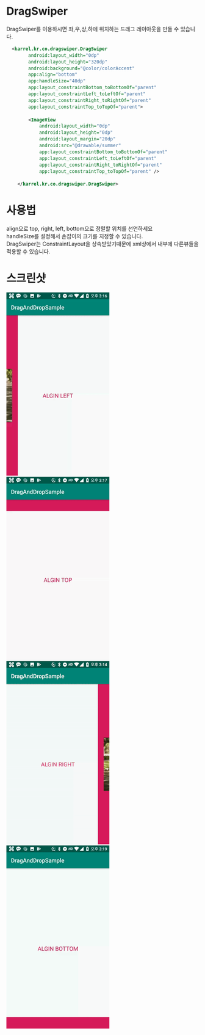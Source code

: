 # DragSwiper

DragSwiper를 이용하시면 좌,우,상,하에 위치하는 드래그 레이아웃을 만들 수 있습니다.</br>

``` xml
  <karrel.kr.co.dragswiper.DragSwiper
        android:layout_width="0dp"
        android:layout_height="320dp"
        android:background="@color/colorAccent"
        app:align="bottom"
        app:handleSize="40dp"
        app:layout_constraintBottom_toBottomOf="parent"
        app:layout_constraintLeft_toLeftOf="parent"
        app:layout_constraintRight_toRightOf="parent"
        app:layout_constraintTop_toTopOf="parent">

        <ImageView
            android:layout_width="0dp"
            android:layout_height="0dp"
            android:layout_margin="20dp"
            android:src="@drawable/summer"
            app:layout_constraintBottom_toBottomOf="parent"
            app:layout_constraintLeft_toLeftOf="parent"
            app:layout_constraintRight_toRightOf="parent"
            app:layout_constraintTop_toTopOf="parent" />

    </karrel.kr.co.dragswiper.DragSwiper>
```

# 사용법
align으로 top, right, left, bottom으로 정렬할 위치를 선언하세요</br>
handleSize를 설정해서 손잡이의 크기를 지정할 수 있습니다.</br>
DragSwiper는 ConstraintLayout을 상속받았기때문에 xml상에서 내부에 다른뷰들을 적용할 수 있습니다.</br>

# 스크린샷
![image1](./screenshot/align_left.gif)
![image2](./screenshot/align_top.gif)
![image3](./screenshot/align_right.gif)
![image4](./screenshot/align_bottom.gif)


